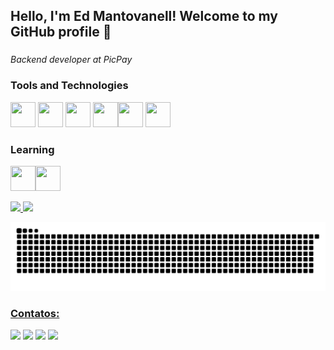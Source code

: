 ## Hello, I'm Ed Mantovanell! Welcome to my GitHub profile 👋
###
*Backend developer at PicPay*


### Tools and Technologies

<img src="https://cdn.jsdelivr.net/gh/devicons/devicon/icons/java/java-original.svg" width="40" height="40"/> <img src="https://cdn.jsdelivr.net/gh/devicons/devicon/icons/spring/spring-original.svg" width="40" height="40"/>
<img src="https://cdn.jsdelivr.net/gh/devicons/devicon/icons/mongodb/mongodb-original-wordmark.svg" width="40" height="40"/> <img src="https://cdn.jsdelivr.net/gh/devicons/devicon/icons/postgresql/postgresql-original.svg" width="40" height="40"/><img src="https://cdn.jsdelivr.net/gh/devicons/devicon/icons/mysql/mysql-plain.svg" width="40" height="40"/>
<img src="https://cdn.jsdelivr.net/gh/devicons/devicon/icons/docker/docker-original.svg"  width="40" height="40"/>


### Learning

<img src="https://cdn.jsdelivr.net/gh/devicons/devicon/icons/python/python-original.svg" width="40" height="40"/><img src="https://cdn.jsdelivr.net/gh/devicons/devicon/icons/angularjs/angularjs-plain.svg" width="40" height="40"/>


<div>
<a href="https://github.com/emantovanelli">
<img height="180em" src="https://github-readme-stats.vercel.app/api/top-langs/?username=emantovanelli&layout=compact&langs_count=7&theme=dracula"/>
<img height="180em" src="https://github-readme-stats.vercel.app/api?username=emantovanelli&show_icons=true&theme=dracula&include_all_commits=true&count_private=true"/>
</div>

 ![Snake animation](https://github.com/emantovanelli/emantovanelli/blob/output/github-contribution-grid-snake.svg)

### Contatos:

<div>
<a href="https://www.linkedin.com/in/edvaldo-mantovanelli/" target="_blank"><img src="https://img.shields.io/badge/-LinkedIn-%230077B5?style=for-the-badge&logo=linkedin&logoColor=white" target="_blank"></a>
<a href = "mailto:ecmantovanelli@gmail.com"><img src="https://img.shields.io/badge/Gmail-D14836?style=for-the-badge&logo=gmail&logoColor=white" target="_blank"></a>
<a href="https://www.instagram.com/ecmantovanelli/" target="_blank"><img src="https://img.shields.io/badge/-Instagram-%23E4405F?style=for-the-badge&logo=instagram&logoColor=white" target="_blank"></a>
<a href="https://www.twitch.tv/edidds" target="_blank"><img src="https://img.shields.io/badge/Twitch-9146FF?style=for-the-badge&logo=twitch&logoColor=white" target="_blank"></a>
</div>
